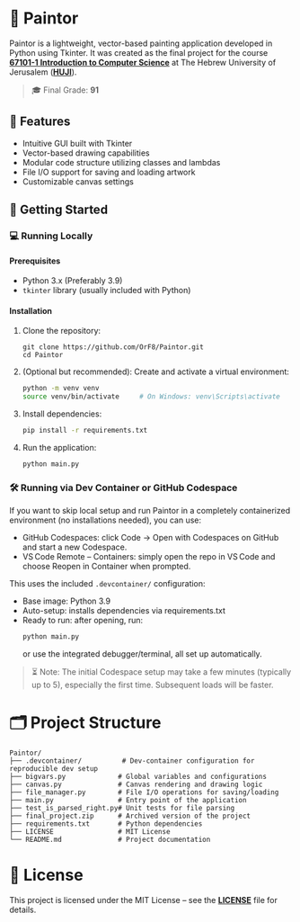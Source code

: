 # 🎨 Paintor
Paintor is a lightweight, vector-based painting application developed in Python using Tkinter. It was created as the final project for the course [**67101-1 Introduction to Computer Science**](https://shnaton.huji.ac.il/index.php/NewSyl/67101/2/2024/)
at The Hebrew University of Jerusalem ([**HUJI**](https://en.huji.ac.il/)).

> 🎓 Final Grade: **91**

## 🧰 Features
- Intuitive GUI built with Tkinter
- Vector-based drawing capabilities
- Modular code structure utilizing classes and lambdas
- File I/O support for saving and loading artwork
- Customizable canvas settings

## 🚀 Getting Started
### 💻 Running Locally
#### Prerequisites
- Python 3.x (Preferably 3.9)
- `tkinter` library (usually included with Python)
#### Installation
1. Clone the repository:
   ````
   git clone https://github.com/OrF8/Paintor.git
   cd Paintor
   ````
2. (Optional but recommended): Create and activate a virtual environment:
   ````bash
   python -m venv venv
   source venv/bin/activate     # On Windows: venv\Scripts\activate
   ````
3. Install dependencies:
   ````bash
   pip install -r requirements.txt
   ````
4. Run the application:
   ````bash
   python main.py
   ````

### 🛠️ Running via Dev Container or GitHub Codespace
If you want to skip local setup and run Paintor in a completely containerized environment (no installations needed), you can use:
- GitHub Codespaces: click Code → Open with Codespaces on GitHub and start a new Codespace.
- VS Code Remote – Containers: simply open the repo in VS Code and choose Reopen in Container when prompted.

This uses the included `.devcontainer/` configuration:
- Base image: Python 3.9
- Auto-setup: installs dependencies via requirements.txt
- Ready to run: after opening, run:
  ````bash
  python main.py
  ````
  or use the integrated debugger/terminal, all set up automatically.
> ⏳ Note: The initial Codespace setup may take a few minutes (typically up to 5), especially the first time. Subsequent loads will be faster.

# 🗂️ Project Structure
````
Paintor/
├── .devcontainer/          # Dev‑container configuration for reproducible dev setup
├── bigvars.py             # Global variables and configurations
├── canvas.py              # Canvas rendering and drawing logic
├── file_manager.py        # File I/O operations for saving/loading
├── main.py                # Entry point of the application
├── test_is_parsed_right.py# Unit tests for file parsing
├── final_project.zip      # Archived version of the project
├── requirements.txt       # Python dependencies
├── LICENSE                # MIT License
└── README.md              # Project documentation
````

# 📄 License
This project is licensed under the MIT License – see the [**LICENSE**](https://github.com/OrF8/Paintor/blob/main/LICENSE) file for details.
